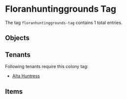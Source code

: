 # Floranhuntinggrounds Tag

The tag `floranhuntinggrounds-tag` contains 1 total entries.

## Objects

## Tenants

Following tenants require this colony tag:

- [Alta Huntress](https://ceterai.github.io/MyEnternia/Wiki/AltaHuntress)

## Items
